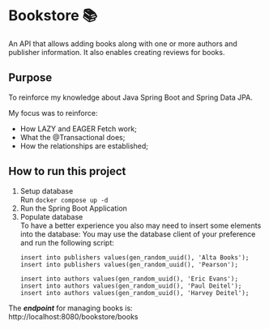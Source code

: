 # Bookstore 📚

An API that allows adding books along with one or more authors and publisher information. 
It also enables creating reviews for books.

## Purpose
To reinforce my knowledge about Java Spring Boot and Spring Data JPA.

My focus was to reinforce:
- How LAZY and EAGER Fetch work;
- What the @Transactional does;
- How the relationships are established;

## How to run this project

1. Setup database</br>
   Run `docker compose up -d`
3. Run the Spring Boot Application
4. Populate database</br>
   To have a better experience you also may need to insert some elements into the database:
   You may use the database client of your preference and run the following script:
   ```
   insert into publishers values(gen_random_uuid(), 'Alta Books');
   insert into publishers values(gen_random_uuid(), 'Pearson');

   insert into authors values(gen_random_uuid(), 'Eric Evans');
   insert into authors values(gen_random_uuid(), 'Paul Deitel');
   insert into authors values(gen_random_uuid(), 'Harvey Deitel');
   ```

The ***endpoint*** for managing books is: http://localhost:8080/bookstore/books 
